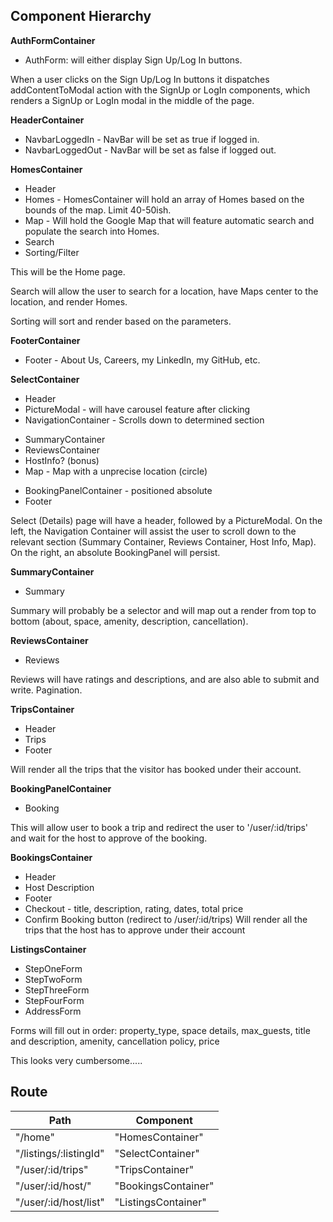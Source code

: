 ## Component Hierarchy

**AuthFormContainer**
- AuthForm: will either display Sign Up/Log In buttons.

When a user clicks on the Sign Up/Log In buttons it dispatches addContentToModal action with the SignUp or LogIn components, which renders a SignUp or LogIn modal in the middle of the page.

**HeaderContainer**
- NavbarLoggedIn - NavBar will be set as true if logged in.
- NavbarLoggedOut - NavBar will be set as false if logged out.

**HomesContainer**
- Header
- Homes - HomesContainer will hold an array of Homes based on the bounds of the map. Limit 40-50ish.
- Map - Will hold the Google Map that will feature automatic search and populate the search into Homes.
- Search
- Sorting/Filter

This will be the Home page.

Search will allow the user to search for a location, have Maps center to the location, and render Homes.

Sorting will sort and render based on the parameters.

**FooterContainer**
- Footer - About Us, Careers, my LinkedIn, my GitHub, etc.

**SelectContainer**
- Header
- PictureModal - will have carousel feature after clicking
- NavigationContainer - Scrolls down to determined section
+ SummaryContainer
+ ReviewsContainer
+ HostInfo? (bonus)
+ Map - Map with a unprecise location (circle)
- BookingPanelContainer - positioned absolute
- Footer

Select (Details) page will have a header, followed by a PictureModal. On the left, the Navigation Container will assist the user to scroll down to the relevant section (Summary Container, Reviews Container, Host Info, Map). On the right, an absolute BookingPanel will persist.

**SummaryContainer**
- Summary

Summary will probably be a selector and will map out a render from top to bottom (about, space, amenity, description, cancellation).

**ReviewsContainer**
- Reviews

Reviews will have ratings and descriptions, and are also able to submit and write. Pagination.

**TripsContainer**
- Header
- Trips
- Footer

Will render all the trips that the visitor has booked under their account.

**BookingPanelContainer**
- Booking

This will allow user to book a trip and redirect the user to '/user/:id/trips' and wait for the host to approve of the booking.

**BookingsContainer**
- Header
- Host Description
- Footer
- Checkout - title, description, rating, dates, total price
- Confirm Booking button (redirect to /user/:id/trips)
Will render all the trips that the host has to approve under their account

**ListingsContainer**
- StepOneForm
- StepTwoForm
- StepThreeForm
- StepFourForm
- AddressForm

Forms will fill out in order: property_type, space details, max_guests, title and description, amenity, cancellation policy, price

This looks very cumbersome.....

## Route

|Path	| Component|
|-----|----------|
|"/home"	| "HomesContainer"|
|"/listings/:listingId"	| "SelectContainer"|
|"/user/:id/trips" |	"TripsContainer"|
|"/user/:id/host/" | "BookingsContainer" |
|"/user/:id/host/list" | "ListingsContainer" |
